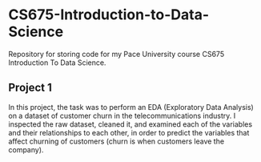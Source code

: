 # CS675-Introduction-to-Data-Science

Repository for storing code for my Pace University course CS675 Introduction To Data Science.

## Project 1
In this project, the task was to perform an EDA (Exploratory Data Analysis) on a dataset of customer churn in the telecommunications industry. I inspected the raw dataset, cleaned it, and examined each of the variables and their relationships to each other, in order to predict the variables that affect churning of customers (churn is when customers leave the company). 
